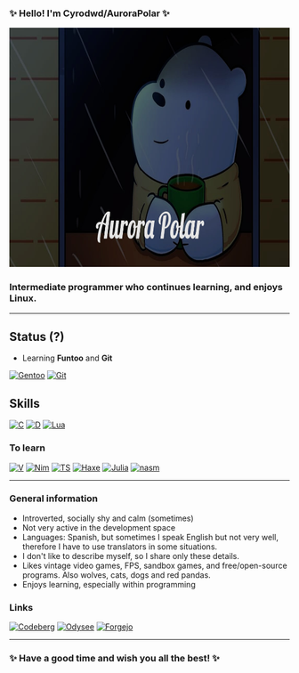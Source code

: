### ✨ Hello! I'm Cyrodwd/AuroraPolar ✨

<!-- Basic Banner, Fixed the text "AuroraBear" changing it now to "AuroraPolar" -->
<a href="https://github.com/Cyrodwd" rel="noreferrer"><img src="banner/aurorapolar.jpeg" width="1280" height="430"/></a>

### Intermediate programmer who continues learning, and enjoys Linux.

-----------------
## Status (?)
* Learning **Funtoo** and **Git**<br>
<p align="left">
<a href="https://www.funtoo.org/Welcome" rel="noreferrer"><img src="https://www.funtoo.org/images/thumb/0/08/Funtoo_logo_background_retro_transparent.png/300px-Funtoo_logo_background_retro_transparent.png" width="46" height="36" alt="Gentoo" title="Gentoo"/></a>
<a href="https://git-scm.com/" rel="noreferrer"><img src="https://cdn.jsdelivr.net/gh/devicons/devicon@latest/icons/git/git-original.svg" width="40" height="36" alt="Git" title="Git"/></a></p>

## Skills
<p align="left">
<!-- C -->
<a href="https://learn.microsoft.com/en-us/cpp/?view=msvc-170" rel="noreferrer"><img src="https://cdn.jsdelivr.net/gh/devicons/devicon@latest/icons/c/c-original.svg" width="36" height="36" alt="C" title="C programming language"/></a>
<!-- D -->
<a href="https://dlang.org" rel="noreferrer"><img src="https://upload.wikimedia.org/wikipedia/commons/2/24/D_Programming_Language_logo.svg" width="36" height="32" alt="D" title="Dlang"/></a>
<!-- Lua -->
<a href="https://www.lua.org/" rel="noreferrer"><img src="https://cdn.jsdelivr.net/gh/devicons/devicon@latest/icons/lua/lua-original.svg" width="36" height="32" alt="Lua" title="Lua"/></a></p>

<!-- Languages to learn -->
### To learn
<p align="left">
<!--Vlang-->
<a href="https://vlang.io/" rel="noreferrer"><img src="https://www.svgrepo.com/show/374170/vlang.svg" width="38" height="35" alt="V" title="Vlang"/></a>
<!-- Nim -->
<a href="https://nim-lang.org/" rel="noreferrer"><img src="https://cdn.jsdelivr.net/gh/devicons/devicon@latest/icons/nim/nim-original.svg" width="36" height="32" alt="Nim" title="Nim language"/></a>
<!-- Typescript  -->
<a href="https://www.typescriptlang.org" rel="noreferrer"><img src="https://upload.wikimedia.org/wikipedia/commons/4/4c/Typescript_logo_2020.svg" width="36" height="32" alt="TS" title="Typescript"/></a>
<!-- Haxe -->
<a href="https://haxe.org/" rel="noreferrer"><img src="https://cdn.jsdelivr.net/gh/devicons/devicon@latest/icons/haxe/haxe-original.svg" width="36" height="32" alt="Haxe" title="Haxe"/></a>
<!--Julia-->
<a href="https://julialang.org/" rel="noreferrer"><img src="https://cdn.jsdelivr.net/gh/devicons/devicon@latest/icons/julia/julia-original.svg" width="36" height="32" alt="Julia" title="Julia"/></a>
<!-- Most hard: NASM -->
<a href="https://www.nasm.us/" rel="noreferrer"><img src=https://github.com/Cyrodwd/Cyrodwd/assets/110126581/d600a7bd-41de-4cc2-9d70-6696365fe090" width="40" height="40" alt="nasm" title="NASM Assembler"/></a></p>

-----------------------------
<!-- Personal Information -->
### General information
* Introverted, socially shy and calm (sometimes)
* Not very active in the development space
* Languages: Spanish, but sometimes I speak English but not very well, therefore I have to use translators in some situations.
* I don't like to describe myself, so I share only these details.
* Likes vintage video games, FPS, sandbox games, and free/open-source programs. Also wolves, cats, dogs and red pandas.
* Enjoys learning, especially within programming

<!-- "Social" links and blablabla -->
### Links
<p align="left">
<!-- Codeberg -->
<a href="https://codeberg.org/Cyrodwd"><img src="https://codeberg.org/Codeberg/Design/raw/branch/main/logo/icon/svg/codeberg-logo_icon_blue.svg" width="40" height="40" Alt="Codeberg" title="Codeberg (Cyrodwd)"/></a>
<!-- Odysee -->
<a href="https://odysee.com/@AuroraPolar:c"><img src="https://user-images.githubusercontent.com/24932514/118271847-5d274d80-b4b1-11eb-86e5-484c2319b43f.png" width="40" height="40" alt="Odysee" title="AuroraPolar (Channel)"/></a>
<!-- Forgejo -->
<a href="https://next.forgejo.org/Cyrodwd"><img src="https://github.com/Cyrodwd/Cyrodwd/assets/110126581/b814c2ba-ec78-470a-844d-98064bd7038a" width="40" height="40" alt="Forgejo" title="Forgejo (Cyrodwd)"/></a></p>

--------------------------------------------------------------------------------
### ✨ Have a good time and wish you all the best! ✨
